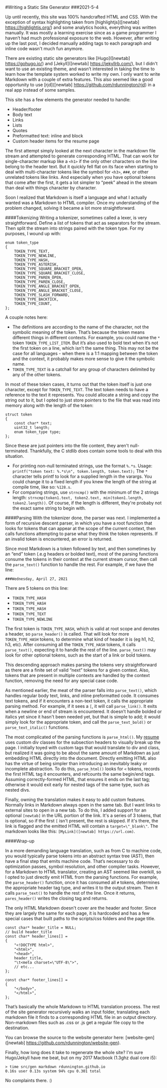 #Writing a Static Site Generator
###2021-5-4

Up until recently, this site was 100% handcrafted HTML and CSS. With the exception of syntax highlighting taken from [highlightjs]([newtab] https://highlightjs.org/) and some analytics hooks, everything was written manually. It was mostly a learning exercise since as a game programmer I haven’t had much professional exposure to the web. However, after writing up the last post, I decided manually adding tags to each paragraph and inline code wasn't much fun anymore.

There are existing static site generators like [Hugo]([newtab] https://gohugo.io/) and [Jekyll]([newtab] https://jekyllrb.com/), but I didn't want to use an existing theme, and wasn’t interested in taking the time to learn how the template system worked to write my own. I only want to write Markdown with a couple of extra features. This also seemed like a good opportunity to use [rjd]([newtab] https://github.com/rdunnington/rjd) in a real app instead of some samples.

This site has a few elements the generator needed to handle:
* Header/footer
* Body text
* Links
* Lists
* Quotes
* Preformatted text: inline and block
* Custom header items for the resume page

The first attempt simply looked at the next character in the markdown file stream and attempted to generate corresponding HTML. That can work for single-character markup like a `<h1>` if the only other characters on the line belong to the header text. But it quickly fell flat on its face when starting to deal with multi-character tokens like the symbol for `<h3>`, `###`, or other unrelated tokens like links. And especially when you have optional tokens that come after the first, it gets a lot simpler to “peek” ahead in the stream than deal with things character by character.

Soon I realized that Markdown is itself a language and what I actually wanted was a Markdown to HTML compiler. Once my understanding of the problem changed, solving it became a lot more straightforward.

####Tokenizing
Writing a tokenizer, sometimes called a lexer, is very straightforward. Define a list of tokens that act as separators for the stream. Then split the stream into strings paired with the token type. For my purposes, I wound up with:

```
enum token_type
{
    TOKEN_TYPE_TEXT,
    TOKEN_TYPE_NEWLINE,
    TOKEN_TYPE_HASH,
    TOKEN_TYPE_ASTERISK,
    TOKEN_TYPE_SQUARE_BRACKET_OPEN,
    TOKEN_TYPE_SQUARE_BRACKET_CLOSE,
    TOKEN_TYPE_PAREN_OPEN,
    TOKEN_TYPE_PAREN_CLOSE,
    TOKEN_TYPE_ANGLE_BRACKET_OPEN,
    TOKEN_TYPE_ANGLE_BRACKET_CLOSE,
    TOKEN_TYPE_SLASH_FORWARD,
    TOKEN_TYPE_BACKTICK,
    TOKEN_TYPE_COUNT,
};
```

A couple notes here:
* The definitions are according to the name of the character, not the symbolic meaning of the token. That’s because the token means different things in different contexts. For example, you could name the `*` token `TOKEN_TYPE_LIST_ITEM`. But it’s also used to bold text when it’s not the first token on a line, which isn’t the same thing. This may not be the case for all languages - when there is a 1:1 mapping between the token and the context, it probably makes more sense to give it the symbolic name.
* `TOKEN_TYPE_TEXT` is a catchall for any group of characters delimited by any of the other tokens.

In most of these token cases, it turns out that the token itself is just one character, except for `TOKEN_TYPE_TEXT`. The text token needs to have a reference to the text it represents. You could allocate a string and copy the string out to it, but I opted to just store pointers to the file that was read into memory along with the length of the token:

```
struct token
{
	const char* text;
	uint32_t length;
	enum token_type type;
};
```

Since these are just pointers into the file content, they aren't null-terminated. Thankfully, the C stdlib does contain some tools to deal with this situation. 
* For printing non-null terminated strings, use the format `%.*s`. Usage: `printf("token text: %.*s\n", token.length, token.text);` The `*` character tells printf to look for a supplied length in the varargs. You could change it to a fixed length if you knew the length of the string at compile time, like so: `%128.s`.
* For comparing strings, use `strncmp()` with the minimum of the 2 strings length: `strncmp(token1.text, token2.text, min(token1.length, token2.length))`. Of course, if the length is different, they're probaby not the exact same string to begin with.

####Parsing
With the tokenizer done, the parser was next. I implemented a form of recursive descent parser, in which you have a root function that looks for tokens that can appear at the scope of the current context, then calls functions attempting to parse what they think the token represents. If an invalid token is encountered, an error is returned. 

Since most Markdown is a token followed by text, and then sometimes by an “end” token (.e.g headers or bolded text), most of the parsing functions consume the tokens in their context at the current stream cursor, then call the `parse_text()` function to handle the rest. For example, if we have the line:

```
###Wednesday, April 27, 2021
```

There are 5 tokens on this line:
* `TOKEN_TYPE_HASH`
* `TOKEN_TYPE_HASH`
* `TOKEN_TYPE_HASH`
* `TOKEN_TYPE_TEXT`
* `TOKEN_TYPE_NEWLINE`

The first token is `TOKEN_TYPE_HASH`, which is valid at root scope and denotes a header, so `parse_header()` is called. That will look for more `TOKEN_TYPE_HASH` tokens, to determine what kind of header it is (eg h1, h2, h3, etc). After consuming all the `TOKEN_TYPE_HASH` tokens, it calls `parse_text()`, expecting it to handle the rest of the line. `parse_text()` may look for other optional tokens, such as the start of a link or bold tokens.

This descending approach makes parsing the tokens very straightforward as there are a finite set of valid “next” tokens for a given context. Also, tokens that are present in multiple contexts are handled by the context function, removing the need for any special case code.

As mentioned earlier, the meat of the parser falls into `parse_text()`, which handles regular body text, links, and inline preformatted code. It consumes text tokens, and if it encounters a non-text token, it calls the appropriate parsing method. For example, if it sees a `[`, it will call `parse_link()`. It exits when a newline or end of stream is encountered. It doesn’t handle bolded or italics yet since it hasn't been needed yet, but that is simple to add; it would simply look for the appropriate token, and call the `parse_text_bold()` or `parse_text_italic()` functions.

The most complicated of the parsing functions is `parse_html()`. My [resume](/resume) uses custom div classes for the subsection headers to visually break up the page. I initially toyed with custom tags that would translate to div and class, but realized it was going to be about the same amount of Markdown as just embedding HTML directly into the document. Directly emitting HTML also has the virtue of being simpler than introducing an inevitably leaky or incomplete abstraction. To do this, `parse_html()` looks for `<` tokens, records the first HTML tag it encounters, and refcounts the same begin/end tags. Assuming correctly-formed HTML, that ensures it ends on the last tag; otherwise it would exit early for nested tags of the same type, such as nested divs.

Finally, owning the translation makes it easy to add custom features. Normally links in Markdown always open in the same tab. But I want links to external sites to open in a new tab. To do this, I added support for an optional `[newtab]` in the URL portion of the link. It's a series of 3 tokens, that is optional, so if the first `[` isn't present, the rest is skipped. If it's there, the link is flagged and the emitted HTML will contain a `target=\"_blank\"`. The markdown looks like this: `[MyLink]([newtab] https://url.com)`.

####Wrap-up

In a more demanding language translation, such as from C to machine code, you would typically parse tokens into an abstract syntax tree (AST), then have a final step that emits machine code. That’s necessary to do optimization passes, symbol resolution, and other compiler tasks. However, for a Markdown to HTML translator, creating an AST seemed like overkill, so I opted to just directly emit HTML from the parsing functions. For example, the `parse_header()` function, once it has consumed all `#` tokens, determines the appropriate header tag type, and writes it to the output stream. Then it calls `parse_text()` to handle the rest of the line. Once it returns, `pares_header()` writes the closing tag and returns.

The only HTML Markdown doesn't cover are the header and footer. Since they are largely the same for each page, it is hardcoded and has a few special cases that built paths to the scripts/css folders and the page title.

```
const char* header_title = NULL;
// build header_title
const char* header_lines[] =
{
	"<!DOCTYPE html>",
	"<html>",
	"<head>",
	header_title,
	"\t<meta charset=\"UTF-8\">",
	// etc...
};

const char* footer_lines[] =
{
	"</body>",
	"</html>",
};
```

That’s basically the whole Markdown to HTML translation process. The rest of the site generator recursively walks an input folder, translating each markdown file it finds to a corresponding HTML file in an output directory. Non-markdown files such as .css or .js get a regular file copy to the destination.

You can browse the source to the website generator here: [website-gen]([newtab] https://github.com/rdunnington/website-gen).

Finally, how long does it take to regenerate the whole site? I'm sure Hugo/Jekyll have me beat, but on my 2017 Macbook (1.3ghz dual core i5):
```
> time src/gen markdown rdunnington.github.io
0.16s user 0.13s system 94% cpu 0.301 total
```

No complaints there. :)

